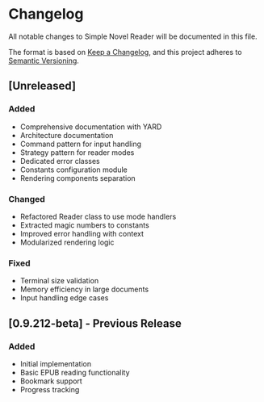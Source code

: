 # Changelog

All notable changes to Simple Novel Reader will be documented in this file.

The format is based on [Keep a Changelog](https://keepachangelog.com/en/1.0.0/),
and this project adheres to [Semantic Versioning](https://semver.org/spec/v2.0.0.html).

## [Unreleased]

### Added
- Comprehensive documentation with YARD
- Architecture documentation
- Command pattern for input handling
- Strategy pattern for reader modes
- Dedicated error classes
- Constants configuration module
- Rendering components separation

### Changed
- Refactored Reader class to use mode handlers
- Extracted magic numbers to constants
- Improved error handling with context
- Modularized rendering logic

### Fixed
- Terminal size validation
- Memory efficiency in large documents
- Input handling edge cases

## [0.9.212-beta] - Previous Release

### Added
- Initial implementation
- Basic EPUB reading functionality
- Bookmark support
- Progress tracking
